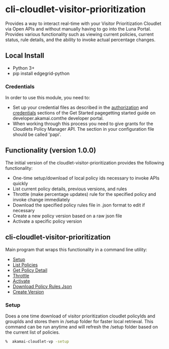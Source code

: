 # cli-cloudlet-visitor-prioritization
Provides a way to interact real-time with your Visitor Prioritization Cloudlet via Open APIs and without manually having to go into the Luna Portal. Provides various functionality such as viewing current policies, current status, rule details, and the ability to invoke actual percentage changes.

## Local Install
* Python 3+
* pip install edgegrid-python

### Credentials
In order to use this module, you need to:
* Set up your credential files as described in the [authorization](https://developer.akamai.com/introduction/Prov_Creds.html) and [credentials](https://developer.akamai.com/introduction/Conf_Client.html) sections of the Get Started pagegetting started guide on developer.akamai.comthe developer portal.  
* When working through this process you need to give grants for the Cloudlets Policy Manager API.  The section in your configuration file should be called 'papi'.

## Functionality (version 1.0.0)
The initial version of the cloudlet-visitor-prioritization provides the following functionality:
* One-time setup/download of local policy ids necessary to invoke APIs quickly
* List current policy details, previous versions, and rules
* Throttle (make percentage updates) rule for the specified policy and invoke change immediately
* Download the specified policy rules file in .json format to edit if necessary
* Create a new policy version based on a raw json file
* Activate a specific policy version

## cli-cloudlet-visitor-prioritization
Main program that wraps this functionality in a command line utility:
* [Setup](#setup)
* [List Policies](#listPolicies)
* [Get Policy Detail](#getDetail)
* [Throttle](#throttle)
* [Activate](#activate)
* [Download Policy Rules Json](#generateRulesJson)
* [Create Version](#createVersion)

### Setup
Does a one time download of visitor prioritization cloudlet policyIds and groupIds and stores them in /setup folder for faster local retrieval. This command can be run anytime and will refresh the /setup folder based on the current list of policies. 

```bash
%  akamai-cloudlet-vp -setup
```

